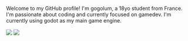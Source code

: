 Welcome to my GitHub profile! I'm gogolum, a 18yo student from France. I'm passionate about coding and currently focused on gamedev. I'm currently using godot as my main game engine.

<img align="center" src="https://github-readme-stats.vercel.app/api?username=gogolum&show_icons=true&theme=tokyonight&hide_border=true" />
<img align="center" src="https://github-readme-stats.vercel.app/api/top-langs/?username=gogolum&layout=compact&theme=tokyonight&hide_border=true" />
